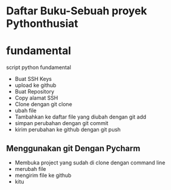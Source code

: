 # Daftar Buku-Sebuah proyek Pythonthusiat

# fundamental
script python fundamental

- Buat SSH Keys
- upload ke github
- Buat Repository
- Copy alamat SSH
- Clone dengan git clone <alamat ssh>
- ubah file
- Tambahkan ke daftar file yang diubah dengan git add
- simpan perubahan dengan git commit
- kirim perubahan ke github dengan git push

## Menggunakan git Dengan Pycharm

- Membuka project yang sudah di clone dengan command line
- merubah file
- mengirim file ke github 
- kitu